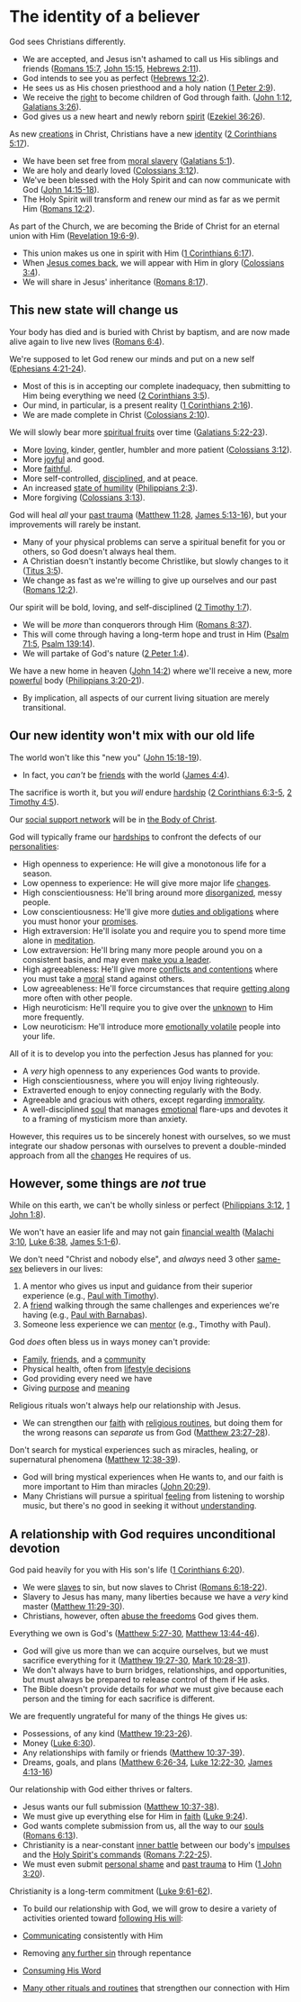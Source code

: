 
# The identity of a believer

God sees Christians differently.

- We are accepted, and Jesus isn't ashamed to call us His siblings and friends ([Romans 15:7](https://biblehub.com/romans/15-7.htm), [John 15:15](https://biblehub.com/john/15-15.htm), [Hebrews 2:11](https://biblehub.com/hebrews/2-11.htm)).
- God intends to see you as perfect ([Hebrews 12:2](https://biblehub.com/hebrews/12-2.htm)).
- He sees us as His chosen priesthood and a holy nation ([1 Peter 2:9](https://biblehub.com/1_peter/2-9.htm)).
- We receive the [right](people-boundaries.md) to become children of God through faith. ([John 1:12](https://biblehub.com/john/1-12.htm), [Galatians 3:26](https://biblehub.com/galatians/3-26.htm)).
- God gives us a new heart and newly reborn [spirit](humanity-christian.md) ([Ezekiel 36:26](https://biblehub.com/ezekiel/36-26.htm)).

As new [creations](creations.md) in Christ, Christians have a new [identity](identity.md) ([2 Corinthians 5:17](https://biblehub.com/2_corinthians/5-17.htm)).

- We have been set free from [moral slavery](morality-sins.md) ([Galatians 5:1](https://biblehub.com/galatians/5-1.htm)).
- We are holy and dearly loved ([Colossians 3:12](https://biblehub.com/colossians/3-12.htm)).
- We've been blessed with the Holy Spirit and can now communicate with God ([John 14:15-18](https://biblehub.com/bsb/john/14.htm)).
- The Holy Spirit will transform and renew our mind as far as we permit Him ([Romans 12:2](https://biblehub.com/romans/12-2.htm)).

As part of the Church, we are becoming the Bride of Christ for an eternal union with Him ([Revelation 19:6-9](https://biblehub.com/bsb/revelation/19.htm)).

- This union makes us one in spirit with Him ([1 Corinthians 6:17](https://biblehub.com/1_corinthians/6-17.htm)).
- When [Jesus comes back](jesus-returns.md), we will appear with Him in glory ([Colossians 3:4](https://biblehub.com/colossians/3-4.htm)).
- We will share in Jesus' inheritance ([Romans 8:17](https://biblehub.com/romans/8-17.htm)).

## This new state will change us

Your body has died and is buried with Christ by baptism, and are now made alive again to live new lives ([Romans 6:4](https://biblehub.com/romans/6-4.htm)).

We're supposed to let God renew our minds and put on a new self ([Ephesians 4:21-24](https://biblehub.com/ephesians/4.htm)).

- Most of this is in accepting our complete inadequacy, then submitting to Him being everything we need ([2 Corinthians 3:5](https://biblehub.com/2_corinthians/3-5.htm)).
- Our mind, in particular, is a present reality ([1 Corinthians 2:16](https://biblehub.com/1_corinthians/2-16.htm)).
- We are made complete in Christ ([Colossians 2:10](https://biblehub.com/colossians/2-10.htm)).

We will slowly bear more [spiritual fruits](morality.md) over time ([Galatians 5:22-23](https://biblehub.com/bsb/galatians/5.htm)).

- More [loving](people-love.md), kinder, gentler, humbler and more patient ([Colossians 3:12](https://biblehub.com/colossians/3-12.htm)).
- More [joyful](mind-feelings-happiness.md) and good.
- More [faithful](understanding-certainty.md).
- More self-controlled, [disciplined](results.md), and at peace.
- An increased [state of humility](https://theologos.site/devotion-chaos/) ([Philippians 2:3](https://biblehub.com/philippians/2-3.htm)).
- More forgiving ([Colossians 3:13](https://biblehub.com/colossians/3-13.htm)).

God will heal *all* your [past trauma](hardship-ptsd.md) ([Matthew 11:28](https://biblehub.com/matthew/11-28.htm), [James 5:13-16](https://biblehub.com/james/5.htm)), but your improvements will rarely be instant.

- Many of your physical problems can serve a spiritual benefit for you or others, so God doesn't always heal them.
- A Christian doesn't instantly become Christlike, but slowly changes to it ([Titus 3:5](https://biblehub.com/titus/3-5.htm)).
- We change as fast as we're willing to give up ourselves and our past ([Romans 12:2](https://biblehub.com/romans/12-2.htm)).

Our spirit will be bold, loving, and self-disciplined ([2 Timothy 1:7](https://biblehub.com/2_timothy/1-7.htm)).

- We will be *more* than conquerors through Him ([Romans 8:37](https://biblehub.com/romans/8-37.htm)).
- This will come through having a long-term hope and trust in Him ([Psalm 71:5](https://biblehub.com/psalms/71-5.htm), [Psalm 139:14](https://biblehub.com/psalms/139-14.htm)).
- We will partake of God's nature ([2 Peter 1:4](https://biblehub.com/2_peter/1-4.htm)).

We have a new home in heaven ([John 14:2](https://biblehub.com/john/14-2.htm)) where we'll receive a new, more [powerful](power.md) body ([Philippians 3:20-21](https://biblehub.com/philippians/3.htm)).

- By implication, all aspects of our current living situation are merely transitional.

## Our new identity won't mix with our old life

The world won't like this "new you" ([John 15:18-19](https://biblehub.com/bsb/john/15.htm)).

- In fact, you *can't* be [friends](people-4_friends.md) with the world ([James 4:4](https://biblehub.com/james/4-4.htm)).

The sacrifice is worth it, but you *will* endure [hardship](hardship.md) ([2 Corinthians 6:3-5](https://biblehub.com/bsb/2_corinthians/6.htm), [2 Timothy 4:5](https://biblehub.com/2_timothy/4-5.htm)).

Our [social support network](groups-large.md) will be in [the Body of Christ](church.md).

God will typically frame our [hardships](hardship.md) to confront the defects of our [personalities](personality.md):

- High openness to experience: He will give a monotonous life for a season.
- Low openness to experience: He will give more major life [changes](people-changes.md).
- High conscientiousness: He'll bring around more [disorganized](organization.md), messy people.
- Low conscientiousness: He'll give more [duties and obligations](success-4_routine.md) where you must honor your [promises](language.md).
- High extraversion: He'll isolate you and require you to spend more time alone in [meditation](awareness.md).
- Low extraversion: He'll bring many more people around you on a consistent basis, and may even [make you a leader](mgmt-1_why.md).
- High agreeableness: He'll give more [conflicts and contentions](conflicts-christian.md) where you must take a [moral](morality.md) stand against others.
- Low agreeableness: He'll force circumstances that require [getting along](people-5_conflicts.md) more often with other people.
- High neuroticism: He'll require you to give over the [unknown](unknown.md) to Him more frequently.
- Low neuroticism: He'll introduce more [emotionally volatile](mind-feelings.md) people into your life.

All of it is to develop you into the perfection Jesus has planned for you:

- A *very* high openness to any experiences God wants to provide.
- High conscientiousness, where you will enjoy living righteously.
- Extraverted enough to enjoy connecting regularly with the Body.
- Agreeable and gracious with others, except regarding [immorality](morality-sins.md).
- A well-disciplined [soul](humanity-christian.md) that manages [emotional](mind-feelings.md) flare-ups and devotes it to a framing of mysticism more than anxiety.

However, this requires us to be sincerely honest with ourselves, so we must integrate our shadow personas with ourselves to prevent a double-minded approach from all the [changes](people-changes.md) He requires of us.

## However, some things are *not* true

While on this earth, we can't be wholly sinless or perfect ([Philippians 3:12](https://biblehub.com/philippians/3-12.htm), [1 John 1:8](https://biblehub.com/1_john/1-8.htm)).

We won't have an easier life and may not gain [financial wealth](money-investing.md) ([Malachi 3:10](https://biblehub.com/malachi/3-10.htm), [Luke 6:38](https://biblehub.com/luke/6-38.htm), [James 5:1-6](https://biblehub.com/bsb/james/5.htm)).

We don't need "Christ and nobody else", and *always* need 3 other [same-sex](gender.md) believers in our lives:

1. A mentor who gives us input and guidance from their superior experience (e.g., [Paul with Timothy](https://www.bible.com/bible/206/1TI.1.WEBUS)).
2. A [friend](people-4_friends.md) walking through the same challenges and experiences we're having (e.g., [Paul with Barnabas](https://www.bible.com/bible/206/act.13)).
3. Someone less experience we can [mentor](spiritual-discipleship.md) (e.g., Timothy with Paul).

God *does* often bless us in ways money can't provide:

- [Family](people-family.md), [friends](people-4_friends.md), and a [community](groups-member.md)
- Physical health, often from [lifestyle decisions](body-1_why.md)
- God providing every need we have
- Giving [purpose](purpose.md) and [meaning](meaning.md)

Religious rituals won't always help our relationship with Jesus.

- We can strengthen our [faith](understanding-certainty.md) with [religious routines](spiritual-exercises.md), but doing them for the wrong reasons can *separate* us from God ([Matthew 23:27-28](https://biblehub.com/bsb/matthew/23.htm)).

Don't search for mystical experiences such as miracles, healing, or supernatural phenomena ([Matthew 12:38-39](https://biblehub.com/bsb/matthew/12.htm)).

- God will bring mystical experiences when He wants to, and our faith is more important to Him than miracles ([John 20:29](https://biblehub.com/john/20-29.htm)).
- Many Christians will pursue a spiritual [feeling](mind-feelings.md) from listening to worship music, but there's no good in seeking it without [understanding](understanding.md).

## A relationship with God requires unconditional devotion

God paid heavily for you with His son's life ([1 Corinthians 6:20](https://biblehub.com/1_corinthians/6-20.htm)).

- We were [slaves](slavery.md) to sin, but now slaves to Christ ([Romans 6:18-22](https://biblehub.com/bsb/romans/6.htm)).
- Slavery to Jesus has many, many liberties because we have a *very* kind master ([Matthew 11:29-30](https://biblehub.com/bsb/matthew/11.htm)).
- Christians, however, often [abuse the freedoms](christian-new.md) God gives them.

Everything we own is God's ([Matthew 5:27-30](https://biblehub.com/bsb/matthew/5.htm), [Matthew 13:44-46](https://biblehub.com/bsb/matthew/13.htm)).

- God will give us more than we can acquire ourselves, but we must sacrifice everything for it ([Matthew 19:27-30](https://biblehub.com/bsb/matthew/19.htm), [Mark 10:28-31](https://biblehub.com/bsb/mark/10.htm)).
- We don't always have to burn bridges, relationships, and opportunities, but must always be prepared to release control of them if He asks.
- The Bible doesn't provide details for *what* we must give because each person and the timing for each sacrifice is different.

We are frequently ungrateful for many of the things He gives us:

- Possessions, of any kind ([Matthew 19:23-26](https://biblehub.com/bsb/matthew/19.htm)).
- Money ([Luke 6:30](https://biblehub.com/luke/6-30.htm)).
- Any relationships with family or friends ([Matthew 10:37-39](https://biblehub.com/bsb/matthew/10.htm)).
- Dreams, goals, and plans ([Matthew 6:26-34](https://biblehub.com/bsb/matthew/6.htm), [Luke 12:22-30](https://biblehub.com/bsb/luke/12.htm), [James 4:13-16](https://biblehub.com/bsb/james/4.htm))

Our relationship with God either thrives or falters.

- Jesus wants our full submission ([Matthew 10:37-38](https://biblehub.com/bsb/matthew/10.htm)).
- We must give up everything else for Him in [faith](understanding-certainty.md) ([Luke 9:24](https://biblehub.com/luke/9-24.htm)).
- God wants complete submission from us, all the way to our [souls](humanity-christian.md) ([Romans 6:13](https://biblehub.com/romans/6-13.htm)).
- Christianity is a near-constant [inner battle](conflicts-inner.md) between our body's [impulses](habits.md) and the [Holy Spirit's commands](god-will.md) ([Romans 7:22-25](https://biblehub.com/bsb/romans/7.htm)).
- We must even submit [personal shame](hardship-worthlessness.md) and [past trauma](hardship-ptsd.md) to Him ([1 John 3:20](https://biblehub.com/1_john/3-20.htm)).

Christianity is a long-term commitment ([Luke 9:61-62](https://biblehub.com/bsb/luke/9.htm)).

- To build our relationship with God, we will grow to desire a variety of activities oriented toward [following His will](god-will.md):

-  [Communicating](spiritual-exercises-prayer.md) consistently with Him
- Removing [any further sin](morality-sins.md) through repentance
- [Consuming His Word](bible-study.md)
- [Many other rituals and routines](spiritual-exercises.md) that strengthen our connection with Him

